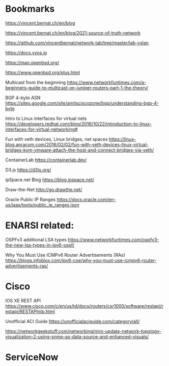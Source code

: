 # Bookmarks

https://vincent.bernat.ch/en/blog

https://vincent.bernat.ch/en/blog/2021-source-of-truth-network

https://github.com/vincentbernat/network-lab/tree/master/lab-vxlan

https://docs.vyos.io



https://man.openbsd.org/

https://www.openbsd.org/plus.html

Multicast from the beginning https://www.networkfuntimes.com/a-beginners-guide-to-multicast-on-juniper-routers-part-1-the-theory/

BGP 4-byte ASN https://sites.google.com/site/amitsciscozone/bgp/understanding-bgp-4-byte

Intro to Linux interfaces for virtual nets https://developers.redhat.com/blog/2018/10/22/introduction-to-linux-interfaces-for-virtual-networking#

Fun with veth devices, Linux bridges, net spaces https://linux-blog.anracom.com/2016/02/02/fun-with-veth-devices-linux-virtual-bridges-kvm-vmware-attach-the-host-and-connect-bridges-via-veth/

ContainerLab https://containerlab.dev/

D3.js https://d3js.org/

ipSpace.net Blog https://blog.ipspace.net/

Draw-the-Net http://go.drawthe.net/

Oracle Public IP Ranges https://docs.oracle.com/en-us/iaas/tools/public_ip_ranges.json

# ENARSI related:
OSPFv3 additional LSA types https://www.networkfuntimes.com/ospfv3-the-new-lsa-types-in-ipv6-ospf/

Why You Must Use ICMPv6 Router Advertisements (RAs) https://blogs.infoblox.com/ipv6-coe/why-you-must-use-icmpv6-router-advertisements-ras/



# Cisco
IOS XE REST API https://www.cisco.com/c/en/us/td/docs/routers/csr1000/software/restapi/restapi/RESTAPIntp.html

Unofficial ACI Guide https://unofficialaciguide.com/category/all/

https://networkgeekstuff.com/networking/mini-update-network-topology-visualization-2-using-snmp-as-data-source-and-enhanced-visuals/

# ServiceNow

